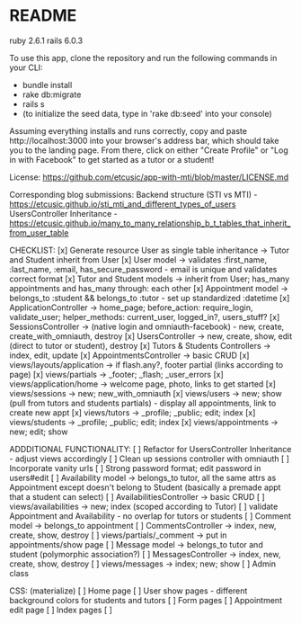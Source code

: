 # README

ruby 2.6.1
rails 6.0.3

To use this app, clone the repository and run the following commands in your CLI:
- bundle install 
- rake db:migrate
- rails s
- (to initialize the seed data, type in 'rake db:seed' into your console)

Assuming everything installs and runs correctly, copy and paste http://localhost:3000 into your browser's address bar, which should take you to the landing page. From there, click on either "Create Profile" or "Log in with Facebook" to get started as a tutor or a student!

License: https://github.com/etcusic/app-with-mti/blob/master/LICENSE.md

Corresponding blog submissions: 
    Backend structure (STI vs MTI) - https://etcusic.github.io/sti_mti_and_different_types_of_users 
    UsersController Inheritance - https://etcusic.github.io/many_to_many_relationship_b_t_tables_that_inherit_from_user_table 

CHECKLIST:
[x] Generate resource User as single table inheritance -> Tutor and Student inherit from User
[x] User model -> validates :first_name, :last_name, :email, has_secure_password - email is unique and validates correct format
[x] Tutor and Student models -> inherit from User; has_many appointments and has_many through: each other
[x] Appointment model -> belongs_to :student && belongs_to :tutor - set up standardized :datetime
[x] ApplicationController -> home_page; before_action: require_login, validate_user; helper_methods: current_user, logged_in?, users_stuff?
[x] SessionsController -> (native login and omniauth-facebook) - new, create, create_with_omniauth, destroy
[x] UsersController -> new, create, show, edit (direct to tutor or student), destroy
[x] Tutors & Students Controllers -> index, edit, update
[x] AppointmentsController -> basic CRUD
[x] views/layouts/application -> if flash.any?, footer partial (links according to page)
[x] views/partials -> _footer; _flash; _user_errors
[x] views/application/home -> welcome page, photo, links to get started
[x] views/sessions -> new; new_with_omniauth
[x] views/users -> new; show (pull from tutors and students partials) - display all appointments, link to create new appt
[x] views/tutors -> _profile; _public; edit; index
[x] views/students -> _profile; _public; edit; index
[x] views/appointments -> new; edit; show

ADDDITIONAL FUNCTIONALITY:
[ ] Refactor for UsersController Inheritance - adjust views accordingly
[ ] Clean up sessions controller with omniauth
[ ] Incorporate vanity urls
[ ] Strong password format; edit password in users#edit
[ ] Availability model -> belongs_to tutor, all the same attrs as Appointment except doesn't belong to Student (basically a premade appt that a student can select)
[ ] AvailabilitiesController -> basic CRUD
[ ] views/availabilities -> new; index (scoped according to Tutor)
[ ] validate Appointment and Availability - no overlap for tutors or students
[ ] Comment model -> belongs_to appointment
[ ] CommentsController -> index, new, create, show, destroy
[ ] views/partials/_comment -> put in appointments/show page
[ ] Message model -> belongs_to tutor and student (polymorphic association?)
[ ] MessagesController -> index, new, create, show, destroy
[ ] views/messages -> index; new; show
[ ] Admin class

CSS: (materialize)
[ ] Home page
[ ] User show pages - different background colors for students and tutors
[ ] Form pages
[ ] Appointment edit page
[ ] Index pages
[ ]